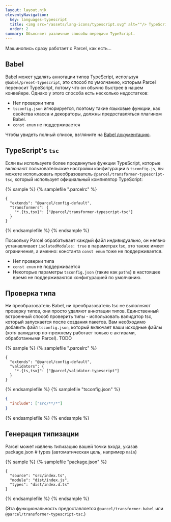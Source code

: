 ```yaml
---
layout: layout.njk
eleventyNavigation:
  key: languages-typescript
  title: <img src="/assets/lang-icons/typescript.svg" alt=""/> TypeScript
  order: 2
summary: Объясняет различные способы передачи TypeScript.
---
```


Машинопись сразу работает с Parcel, как есть...

## Babel

Babel может удалять аннотации типов TypeScript, используя `@babel/preset-typescript`, это способ по умолчанию, которым Parcel переносит TypeScript, потому что он обычно быстрее в нашем конвейере. Однако у этого способа есть несколько недостатков:

- Нет проверки типа
- `tsconfig.json` игнорируется, поэтому такие языковые функции, как свойства класса и декораторы, должны предоставляться плагином Babel.
- `const enum` не поддерживается

Чтобы увидеть полный список, взгляните на [Babel документацию](https://babeljs.io/docs/en/babel-plugin-transform-typescript#caveats).

## TypeScript's `tsc`

Если вы используете более продвинутые функции TypeScript, которые включают пользовательские настройки конфигурации в `tsconfig.js`, вы можете использовать преобразователь `@parcel/transformer-typescript-tsc`, который использует официальный компилятор TypeScript:

{% sample %}
{% samplefile ".parcelrc" %}

```json/3
{
  "extends": "@parcel/config-default",
  "transformers": {
    "*.{ts,tsx}": ["@parcel/transformer-typescript-tsc"]
  }
}
```

{% endsamplefile %}
{% endsample %}

Поскольку Parcel обрабатывает каждый файл индивидуально, он неявно устанавливает `isolatedModules: true` в параметрах tsc, это также имеет ограничения, а именно: константа `const enum` тоже не поддерживается.

- Нет проверки типа
- `const enum` не поддерживается
- Некоторые параметры `tsconfig.json` (такие как `paths`) в настоящее время не поддерживаются конфигурацией по умолчанию.

## Проверка типа

Ни преобразователь Babel, ни преобразователь tsc не выполняют проверку типов, они просто удаляют аннотации типов. Единственный встроенный способ проверить типы - использовать валидатор tsc, который запускается после создания пакетов. Вам необходимо добавить файл `tsconfig.json`, который включает ваши исходные файлы (хотя валидатор по-прежнему работает только с активами, обработанными Parcel). TODO

{% sample %}
{% samplefile ".parcelrc" %}

```json/3
{
  "extends": "@parcel/config-default",
  "validators": {
    "*.{ts,tsx}": ["@parcel/validator-typescript"]
  }
}
```

{% endsamplefile %}
{% samplefile "tsconfig.json" %}

```json
{
  "include": ["src/**/*"]
}
```

{% endsamplefile %}
{% endsample %}

## Генерация типизации

Parcel может извлечь типизацию вашей точки входа, указав package.json # types (автоматическая цель, например `main`)

{% sample %}
{% samplefile "package.json" %}

```json/3
{
  "source": "src/index.ts",
  "module": "dist/index.js",
  "types": "dist/index.d.ts"
}
```

{% endsamplefile %}
{% endsample %}

(Эта функциональность предоставляется `@parcel/transformer-babel` или `@parcel/transformer-typescript-tsc`.)
